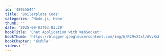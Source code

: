 ```yaml
---
id: '48955544'
title: 'Boilerplate Code'
categories: 'Node.js, Hono'
thumb: ''
date: '2025-09-03T03:03:29'
bookTitle: 'Chat Application with WebSocket'
bookThumb: 'https://blogger.googleusercontent.com/img/b/R29vZ2xl/AVvXsEgssK8ITawaigmDJH6bifw1ZPWZ4aH5juiIJzR209mG4Je5AS6F17SxzlWYwA_Qtb_3VkDY54QMpyLd0_QpAl481OAYAE5JjKj5B_TtvYcxUuwawLgd2WlHNuSXrpEicIK4DfGvrYPXCukxh0XSNixlJ0r7tV-54bIpxWt7qtkZv5HXfJ3uX4_2LIMM/s1600/book-cover.jpg'
bookChapter: 'លំនាំ​ដើម'
videos: ''
---
```

